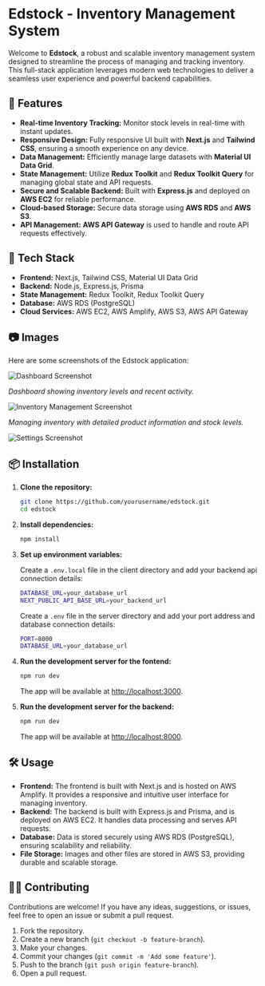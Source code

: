 # Edstock - Inventory Management System

Welcome to **Edstock**, a robust and scalable inventory management system designed to streamline the process of managing and tracking inventory. This full-stack application leverages modern web technologies to deliver a seamless user experience and powerful backend capabilities.

## 🌟 Features

- **Real-time Inventory Tracking:** Monitor stock levels in real-time with instant updates.
- **Responsive Design:** Fully responsive UI built with **Next.js** and **Tailwind CSS**, ensuring a smooth experience on any device.
- **Data Management:** Efficiently manage large datasets with **Material UI Data Grid**.
- **State Management:** Utilize **Redux Toolkit** and **Redux Toolkit Query** for managing global state and API requests.
- **Secure and Scalable Backend:** Built with **Express.js** and deployed on **AWS EC2** for reliable performance.
- **Cloud-based Storage:** Secure data storage using **AWS RDS** and **AWS S3**.
- **API Management:** **AWS API Gateway** is used to handle and route API requests effectively.

## 🚀 Tech Stack

- **Frontend:** Next.js, Tailwind CSS, Material UI Data Grid
- **Backend:** Node.js, Express.js, Prisma
- **State Management:** Redux Toolkit, Redux Toolkit Query
- **Database:** AWS RDS (PostgreSQL)
- **Cloud Services:** AWS EC2, AWS Amplify, AWS S3, AWS API Gateway

## 📷 Images

Here are some screenshots of the Edstock application:

![Dashboard Screenshot](path_to_image/dashboard.png)

*Dashboard showing inventory levels and recent activity.*

![Inventory Management Screenshot](path_to_image/inventory-management.png)

*Managing inventory with detailed product information and stock levels.*

![Settings Screenshot](path_to_image/settings.png)

## 📦 Installation

1. **Clone the repository:**

    ```bash
    git clone https://github.com/yourusername/edstock.git
    cd edstock
    ```

2. **Install dependencies:**

    ```bash
    npm install
    ```

3. **Set up environment variables:**

    Create a `.env.local` file in the client directory and add your backend api connection details:

    ```bash
    DATABASE_URL=your_database_url
    NEXT_PUBLIC_API_BASE_URL=your_backend_url
    ```
    
    Create a `.env` file in the server directory and add your port address and database connection details:

    ```bash
    PORT=8000
    DATABASE_URL=your_database_url
    ```

4. **Run the development server for the fontend:**

    ```bash
    npm run dev
    ```

    The app will be available at [http://localhost:3000](http://localhost:3000).
   
4. **Run the development server for the backend:**

    ```bash
    npm run dev
    ```

    The app will be available at [http://localhost:8000](http://localhost:8000).

## 🛠️ Usage

- **Frontend:** The frontend is built with Next.js and is hosted on AWS Amplify. It provides a responsive and intuitive user interface for managing inventory.
- **Backend:** The backend is built with Express.js and Prisma, and is deployed on AWS EC2. It handles data processing and serves API requests.
- **Database:** Data is stored securely using AWS RDS (PostgreSQL), ensuring scalability and reliability.
- **File Storage:** Images and other files are stored in AWS S3, providing durable and scalable storage.

## 🧑‍💻 Contributing

Contributions are welcome! If you have any ideas, suggestions, or issues, feel free to open an issue or submit a pull request.

1. Fork the repository.
2. Create a new branch (`git checkout -b feature-branch`).
3. Make your changes.
4. Commit your changes (`git commit -m 'Add some feature'`).
5. Push to the branch (`git push origin feature-branch`).
6. Open a pull request.
